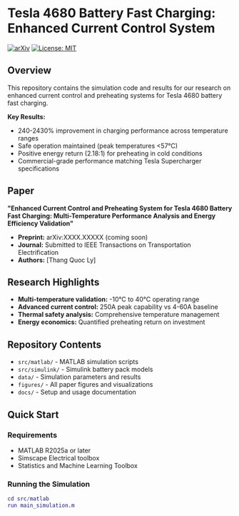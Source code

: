 # Tesla 4680 Battery Fast Charging: Enhanced Current Control System

[![arXiv](https://img.shields.io/badge/arXiv-XXXX.XXXXX-b31b1b.svg)](https://arxiv.org/abs/XXXX.XXXXX)
[![License: MIT](https://img.shields.io/badge/License-MIT-yellow.svg)](https://opensource.org/licenses/MIT)

## Overview

This repository contains the simulation code and results for our research on enhanced current control and preheating systems for Tesla 4680 battery fast charging.

**Key Results:**
- 240-2430% improvement in charging performance across temperature ranges
- Safe operation maintained (peak temperatures <57°C) 
- Positive energy return (2.18:1) for preheating in cold conditions
- Commercial-grade performance matching Tesla Supercharger specifications

## Paper

**"Enhanced Current Control and Preheating System for Tesla 4680 Battery Fast Charging: Multi-Temperature Performance Analysis and Energy Efficiency Validation"**

- **Preprint:** arXiv:XXXX.XXXXX (coming soon)
- **Journal:** Submitted to IEEE Transactions on Transportation Electrification
- **Authors:** [Thang Quoc Ly]

## Research Highlights

- **Multi-temperature validation:** -10°C to 40°C operating range
- **Advanced current control:** 250A peak capability vs 4-60A baseline
- **Thermal safety analysis:** Comprehensive temperature management
- **Energy economics:** Quantified preheating return on investment

## Repository Contents

- `src/matlab/` - MATLAB simulation scripts
- `src/simulink/` - Simulink battery pack models  
- `data/` - Simulation parameters and results
- `figures/` - All paper figures and visualizations
- `docs/` - Setup and usage documentation

## Quick Start

### Requirements
- MATLAB R2025a or later
- Simscape Electrical toolbox
- Statistics and Machine Learning Toolbox

### Running the Simulation
```matlab
cd src/matlab
run main_simulation.m
